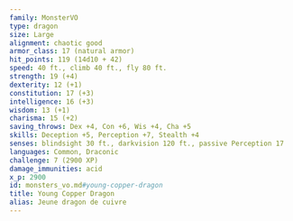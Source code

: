 ```yaml
---
family: MonsterVO
type: dragon
size: Large
alignment: chaotic good
armor_class: 17 (natural armor)
hit_points: 119 (14d10 + 42)
speed: 40 ft., climb 40 ft., fly 80 ft.
strength: 19 (+4)
dexterity: 12 (+1)
constitution: 17 (+3)
intelligence: 16 (+3)
wisdom: 13 (+1)
charisma: 15 (+2)
saving_throws: Dex +4, Con +6, Wis +4, Cha +5
skills: Deception +5, Perception +7, Stealth +4
senses: blindsight 30 ft., darkvision 120 ft., passive Perception 17
languages: Common, Draconic
challenge: 7 (2900 XP)
damage_immunities: acid
x_p: 2900
id: monsters_vo.md#young-copper-dragon
title: Young Copper Dragon
alias: Jeune dragon de cuivre
---
```


